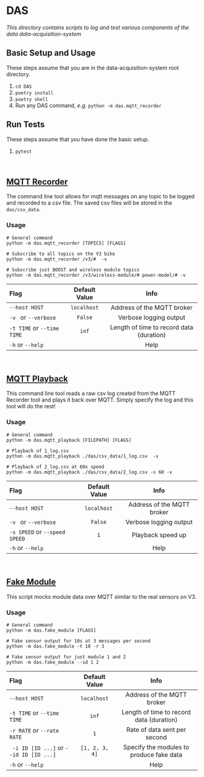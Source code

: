 # DAS

*This directory contains scripts to log and test various components of the data data-acquisition-system*



## Basic Setup and Usage
These steps assume that you are in the data-acquisition-system root directory.
1. `cd DAS`
2. `poetry install`
3. `poetry shell`
4. Run any DAS command, _e.g._ `python -m das.mqtt_recorder`

## Run Tests
These steps assume that you have done the basic setup.
1. `pytest`

<br/>

## [MQTT Recorder](/DAS/das/mqtt_recorder.py)
The command line tool allows for mqtt messages on any topic to be logged and recorded to a csv file. The saved csv files will be stored in the `das/csv_data`. 

### Usage
```
# General command
python -m das.mqtt_recorder [TOPICS] [FLAGS]

# Subscribe to all topics on the V3 bike
python -m das.mqtt_recorder /v3/#  -v

# Subscribe just BOOST and wireless module topics
python -m das.mqtt_recorder /v3/wireless-module/# power-model/# -v
```

| Flag                       | Default Value |                   Info                   |
| :------------------------- | :-----------: | :--------------------------------------: |
| `--host HOST`              |  `localhost`  |        Address of the MQTT broker        |
| `-v ` or `--verbose`       |    `False`    |          Verbose logging output          |
| `-t TIME` or `--time TIME` |     `inf`     | Length of time to record data (duration) |
| `-h` or `--help`           |               |                   Help                   |

<br/>

## [MQTT Playback](/DAS/das/mqtt_playback.py)
This command line tool reads a raw csv log created from the MQTT Recorder tool and plays it back over MQTT. Simply specify the log and this tool will do the rest!

### Usage
```
# General command
python -m das.mqtt_playback [FILEPATH] [FLAGS]

# Playback of 1_log.csv
python -m das.mqtt_playback ./das/csv_data/1_log.csv  -v

# Playback of 2_log.csv at 60x speed 
python -m das.mqtt_playback ./das/csv_data/2_log.csv -s 60 -v
```

| Flag                          | Default Value |            Info            |
| :---------------------------- | :-----------: | :------------------------: |
| `--host HOST`                 |  `localhost`  | Address of the MQTT broker |
| `-v ` or `--verbose`          |    `False`    |   Verbose logging output   |
| `-s SPEED` or `--speed SPEED` |      `1`      |     Playback speed up      |
| `-h` or `--help`              |               |            Help            |

<br/>

## [Fake Module](/DAS/das/fake_module.py)
This script mocks module data over MQTT similar to the real sensors on V3.

### Usage
```
# General command
python -m das.fake_module [FLAGS]

# Fake sensor output for 10s at 3 messages per second
python -m das.fake_module -t 10 -r 3

# Fake sensor output for just module 1 and 2
python -m das.fake_module --id 1 2
```

| Flag                                    | Default Value  |                   Info                   |
| :-------------------------------------- | :------------: | :--------------------------------------: |
| `--host HOST`                           |  `localhost`   |        Address of the MQTT broker        |
| `-t TIME` or `--time TIME`              |     `inf`      | Length of time to record data (duration) |
| `-r RATE` or `--rate RATE`              |      `1`       |       Rate of data sent per second       |
| ` -i ID [ID ...]` or `--id ID [ID ...]` | `[1, 2, 3, 4]` | Specify the modules to produce fake data |
| `-h` or `--help`                        |                |                   Help                   |




